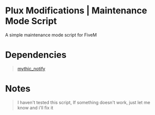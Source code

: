 # Plux Modifications | Maintenance Mode Script
A simple maintenance mode script for FiveM

# Dependencies
> [mythic_notify](https://github.com/JayMontana36/mythic_notify)

# Notes
> I haven't tested this script, If something doesn't work, just let me know and i'll fix it
